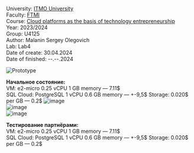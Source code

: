 University: [ITMO University](https://itmo.ru/ru/)  
Faculty: [FTMI](https://ftmi.itmo.ru/)  
Course: [Cloud platforms as the basis of technology entrepreneurship](https://itmo-ict-faculty.github.io/cloud-platforms-as-the-basis-of-technology-entrepreneurship/)  
Year: 2023/2024  
Group: U4125  
Author: Malanin Sergey Olegovich  
Lab: Lab4  
Date of create: 30.04.2024  
Date of finished: --.--.2024  

![Prototype](https://github.com/Aelirennnn/2023_2024-cloud-platforms-as-the-basis-of-technology-entrepreneurship-u4125-malanin_s_o/assets/125411403/f6563281-ad98-4837-95f9-af7347035f1a)  

**Начальное состояние:**  
VM: e2-micro 0.25 vCPU 1 GB memory — 7.11$  
SQL Cloud: PostgreSQL 1 vCPU 0.6 GB memory — +-9,5$
Storage: 0.020$ per GB — 0.2$
![image](https://github.com/Aelirennnn/2023_2024-cloud-platforms-as-the-basis-of-technology-entrepreneurship-u4125-malanin_s_o/assets/125411403/41d46d92-5602-4d44-9f41-d9fe362d668d)  
![image](https://github.com/Aelirennnn/2023_2024-cloud-platforms-as-the-basis-of-technology-entrepreneurship-u4125-malanin_s_o/assets/125411403/cdee695f-4b57-4be8-af34-6b204ac975cd)  
![image](https://github.com/Aelirennnn/2023_2024-cloud-platforms-as-the-basis-of-technology-entrepreneurship-u4125-malanin_s_o/assets/125411403/75518304-de1e-40f4-860b-57cf23b18b7b)  

**Тестирование партнёрами:**  
VM: e2-micro 0.25 vCPU 1 GB memory — 7.11$  
SQL Cloud: PostgreSQL 1 vCPU 0.6 GB memory — +-9,5$
Storage: 0.020$ per GB — 0.2$
